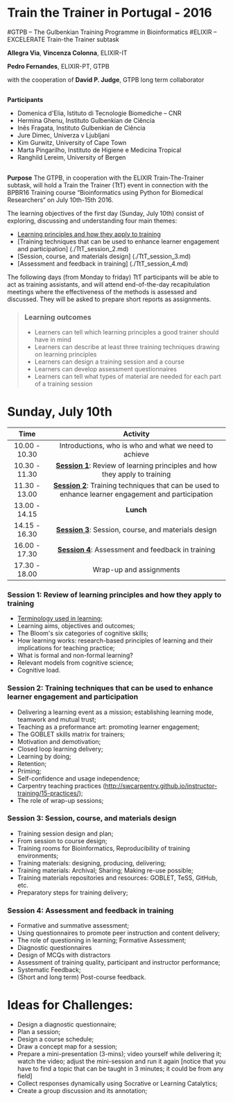 # Train the Trainer in Portugal - 2016
#GTPB – The Gulbenkian Training Programme in Bioinformatics
#ELIXIR – EXCELERATE Train-the Trainer subtask

**Allegra Via**, **Vincenza Colonna**, ELIXIR-IT

**Pedro Fernandes**, ELIXIR-PT, GTPB

with the cooperation of **David P. Judge**, GTPB long term collaborator

##

**Participants**
* Domenica	d'Elia, Istituto di Tecnologie Biomediche – CNR
* Hermina	Ghenu, Instituto Gulbenkian de Ciência
* Inês	Fragata, Instituto Gulbenkian de Ciência
* Jure 	Dimec, Univerza v Ljubljani 
* Kim	Gurwitz, University of Cape Town
* Marta	Pingarilho, Instituto de Higiene e Medicina Tropical
* Ranghild	Lereim, University of Bergen

##

**Purpose**
The GTPB, in cooperation with the ELIXIR Train-The-Trainer subtask, will hold a Train the Trainer (TtT) event in connection with the BPBR16 Training course “Bioinformatics using Python for Biomedical Researchers“ on July 10th-15th 2016.

The learning objectives of the first day (Sunday, July 10th) consist of exploring, discussing and understanding four main themes: 

* [Learning principles and how they apply to training](./TtT_session_1.md)
* [Training techniques that can be used to enhance learner engagement and participation] (./TtT_session_2.md)
* [Session, course, and materials design] (./TtT_session_3.md)
* [Assessment and feedback in training] (./TtT_session_4.md)

The following days (from Monday to friday) TtT participants will be able to act as training assistants, and will attend end-of-the-day recapitulation meetings where the effectiveness of the methods is assessed and discussed. They will be asked to prepare short reports as assignments.

> ### Learning outcomes
> * Learners can tell which learning principles a good trainer should have in mind
> * Learners can describe at least three training techniques drawing on learning principles
> * Learners can design a training session and a course
> * Learners can develop assessment questionnaires
> * Learners can tell what types of material are needed for each part of a training session 

# Sunday, July 10th

 Time | Activity
:-------------:|:----------------:
10.00 - 10.30         | Introductions, who is who and what we need to achieve
10.30 - 11.30         | [**Session 1**](./TtT_session_1.md): Review of learning principles and how they apply to training 
11.30 - 13.00         | [**Session 2**](./TtT_session_2.md): Training techniques that can be used to enhance learner engagement and participation
13.00 - 14.15         | **Lunch**
14.15 - 16.30         | [**Session 3**](./TtT_session_3.md): Session, course, and materials design
16.00 - 17.30         | [**Session 4**](./TtT_session_4.md): Assessment and feedback in training
17.30 - 18.00         | Wrap-up and assignments

 
### Session 1: Review of learning principles and how they apply to training
 
 * [Terminology used in learning;](#term)
 * Learning aims, objectives and outcomes;
 * The Bloom's six categories of cognitive skills;
 * How learning works: research-based principles of learning and their implications for teaching practice;
 * What is formal and non-formal learning?
 * Relevant models from cognitive science;
 * Cognitive load.

### Session 2: Training techniques that can be used to enhance learner engagement and participation
 * Delivering a learning event as a mission; establishing learning mode, teamwork and mutual trust;
 * Teaching as a preformance art: promoting learner engagement;
 * The GOBLET skills matrix for trainers;
 * Motivation and demotivation;
 * Closed loop learning delivery;
 * Learning by doing;
 * Retention;
 * Priming; 
 * Self-confidence and usage independence;
 * Carpentry teaching practices (http://swcarpentry.github.io/instructor-training/15-practices/);
 * The role of wrap-up sessions;

### Session 3: Session, course, and materials design
* Training session design and plan;
* From session to course design;
* Training rooms for Bioinformatics, Reproducibility of training environments;
* Training materials: designing, producing, delivering;
* Training materials: Archival; Sharing; Making re-use possible;
* Training materials repositories and resources: GOBLET, TeSS, GitHub, etc.
* Preparatory steps for training delivery;

### Session 4: Assessment and feedback in training
* Formative and summative assessment;
* Using questionnaires to promote peer instruction and content delivery;
* The role of questioning in learning; Formative Assessment;
* Diagnostic questionnaires
* Design of MCQs with distractors
* Assessment of training quality, participant and instructor performance;
* Systematic Feedback;
* (Short and long term) Post-course feedback.

# Ideas for Challenges:

  * Design a diagnostic questionnaire;
  * Plan a session;
  * Design a course schedule;
  * Draw a concept map for a session;
  * Prepare a mini-presentation (3-mins); video yourself while delivering it; watch the video; adjust the mini-session and run it again [notice that you have to find a topic that can be taught in 3 minutes; it could be from any field]
  * Collect responses dynamically using Socrative or Learning Catalytics;
  * Create a group discussion and its annotation;
  
